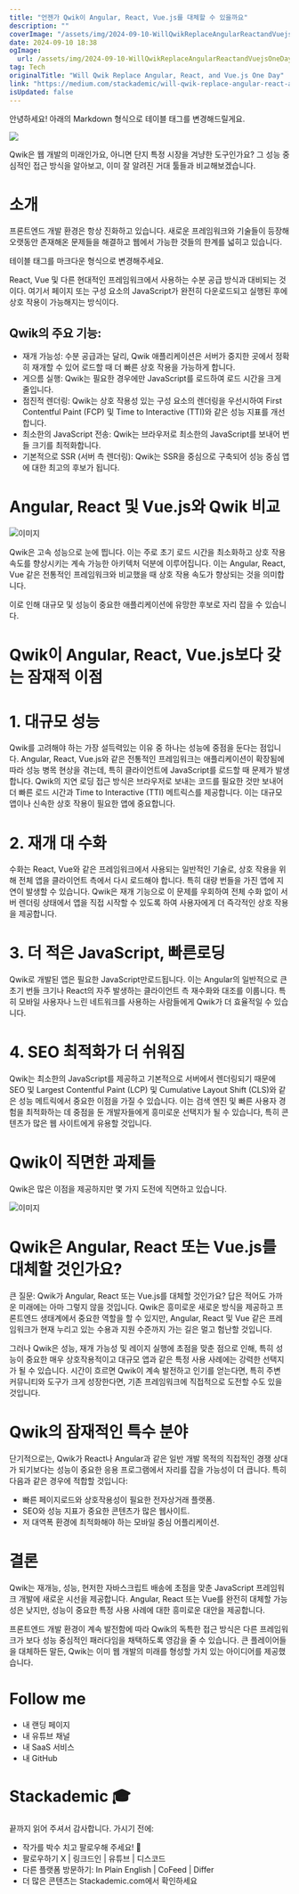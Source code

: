 ```yaml
---
title: "언젠가 Qwik이 Angular, React, Vue.js를 대체할 수 있을까요"
description: ""
coverImage: "/assets/img/2024-09-10-WillQwikReplaceAngularReactandVuejsOneDay_0.png"
date: 2024-09-10 18:38
ogImage: 
  url: /assets/img/2024-09-10-WillQwikReplaceAngularReactandVuejsOneDay_0.png
tag: Tech
originalTitle: "Will Qwik Replace Angular, React, and Vue.js One Day"
link: "https://medium.com/stackademic/will-qwik-replace-angular-react-and-vue-js-one-day-3f1386bf1605"
isUpdated: false
---
```



안녕하세요! 아래의 Markdown 형식으로 테이블 태그를 변경해드릴게요.


<img src="/assets/img/2024-09-10-WillQwikReplaceAngularReactandVuejsOneDay_0.png" />

Qwik은 웹 개발의 미래인가요, 아니면 단지 특정 시장을 겨냥한 도구인가요? 그 성능 중심적인 접근 방식을 알아보고, 이미 잘 알려진 거대 툴들과 비교해보겠습니다.

# 소개

프론트엔드 개발 환경은 항상 진화하고 있습니다. 새로운 프레임워크와 기술들이 등장해 오랫동안 존재해온 문제들을 해결하고 웹에서 가능한 것들의 한계를 넓히고 있습니다.


<div class="content-ad"></div>

테이블 태그를 마크다운 형식으로 변경해주세요.

<div class="content-ad"></div>

React, Vue 및 다른 현대적인 프레임워크에서 사용하는 수분 공급 방식과 대비되는 것이다. 여기서 페이지 또는 구성 요소의 JavaScript가 완전히 다운로드되고 실행된 후에 상호 작용이 가능해지는 방식이다.

## Qwik의 주요 기능:

- 재개 가능성: 수분 공급과는 달리, Qwik 애플리케이션은 서버가 중지한 곳에서 정확히 재개할 수 있어 로드할 때 더 빠른 상호 작용을 가능하게 합니다.
- 게으름 실행: Qwik는 필요한 경우에만 JavaScript를 로드하여 로드 시간을 크게 줄입니다.
- 점진적 렌더링: Qwik는 상호 작용성 있는 구성 요소의 렌더링을 우선시하여 First Contentful Paint (FCP) 및 Time to Interactive (TTI)와 같은 성능 지표를 개선합니다.
- 최소한의 JavaScript 전송: Qwik는 브라우저로 최소한의 JavaScript를 보내어 번들 크기를 최적화합니다.
- 기본적으로 SSR (서버 측 렌더링): Qwik는 SSR을 중심으로 구축되어 성능 중심 앱에 대한 최고의 후보가 됩니다.

# Angular, React 및 Vue.js와 Qwik 비교

<div class="content-ad"></div>

![이미지](/assets/img/2024-09-10-WillQwikReplaceAngularReactandVuejsOneDay_1.png)

Qwik은 고속 성능으로 눈에 띕니다. 이는 주로 초기 로드 시간을 최소화하고 상호 작용 속도를 향상시키는 계속 가능한 아키텍처 덕분에 이루어집니다. 이는 Angular, React, Vue 같은 전통적인 프레임워크와 비교했을 때 상호 작용 속도가 향상되는 것을 의미합니다.

이로 인해 대규모 및 성능이 중요한 애플리케이션에 유망한 후보로 자리 잡을 수 있습니다.

# Qwik이 Angular, React, Vue.js보다 갖는 잠재적 이점

<div class="content-ad"></div>

# 1. 대규모 성능

Qwik를 고려해야 하는 가장 설득력있는 이유 중 하나는 성능에 중점을 둔다는 점입니다. Angular, React, Vue.js와 같은 전통적인 프레임워크는 애플리케이션이 확장됨에 따라 성능 병목 현상을 겪는데, 특히 클라이언트에 JavaScript를 로드할 때 문제가 발생합니다. Qwik의 지연 로딩 접근 방식은 브라우저로 보내는 코드를 필요한 것만 보내어 더 빠른 로드 시간과 Time to Interactive (TTI) 메트릭스를 제공합니다. 이는 대규모 앱이나 신속한 상호 작용이 필요한 앱에 중요합니다.

# 2. 재개 대 수화

수화는 React, Vue와 같은 프레임워크에서 사용되는 일반적인 기술로, 상호 작용을 위해 전체 앱을 클라이언트 측에서 다시 로드해야 합니다. 특히 대량 번들을 가진 앱에 지연이 발생할 수 있습니다. Qwik은 재개 기능으로 이 문제를 우회하여 전체 수화 없이 서버 렌더링 상태에서 앱을 직접 시작할 수 있도록 하여 사용자에게 더 즉각적인 상호 작용을 제공합니다.

<div class="content-ad"></div>

# 3. 더 적은 JavaScript, 빠른로딩

Qwik로 개발된 앱은 필요한 JavaScript만로드됩니다. 이는 Angular의 일반적으로 큰 초기 번들 크기나 React의 자주 발생하는 클라이언트 측 재수화와 대조를 이룹니다. 특히 모바일 사용자나 느린 네트워크를 사용하는 사람들에게 Qwik가 더 효율적일 수 있습니다.

# 4. SEO 최적화가 더 쉬워짐

Qwik는 최소한의 JavaScript를 제공하고 기본적으로 서버에서 렌더링되기 때문에 SEO 및 Largest Contentful Paint (LCP) 및 Cumulative Layout Shift (CLS)와 같은 성능 메트릭에서 중요한 이점을 가질 수 있습니다. 이는 검색 엔진 및 빠른 사용자 경험을 최적화하는 데 중점을 둔 개발자들에게 흥미로운 선택지가 될 수 있습니다, 특히 콘텐츠가 많은 웹 사이트에게 유용할 것입니다.

<div class="content-ad"></div>

# Qwik이 직면한 과제들

Qwik은 많은 이점을 제공하지만 몇 가지 도전에 직면하고 있습니다.

![이미지](/assets/img/2024-09-10-WillQwikReplaceAngularReactandVuejsOneDay_2.png)

# Qwik은 Angular, React 또는 Vue.js를 대체할 것인가요?

<div class="content-ad"></div>

큰 질문: Qwik가 Angular, React 또는 Vue.js를 대체할 것인가요? 답은 적어도 가까운 미래에는 아마 그렇지 않을 것입니다. Qwik은 흥미로운 새로운 방식을 제공하고 프론트엔드 생태계에서 중요한 역할을 할 수 있지만, Angular, React 및 Vue 같은 프레임워크가 현재 누리고 있는 수용과 지원 수준까지 가는 길은 멀고 험난할 것입니다.

그러나 Qwik은 성능, 재개 가능성 및 레이지 실행에 초점을 맞춘 점으로 인해, 특히 성능이 중요한 매우 상호작용적이고 대규모 앱과 같은 특정 사용 사례에는 강력한 선택지가 될 수 있습니다. 시간이 흐르면 Qwik이 계속 발전하고 인기를 얻는다면, 특히 주변 커뮤니티와 도구가 크게 성장한다면, 기존 프레임워크에 직접적으로 도전할 수도 있을 것입니다.

# Qwik의 잠재적인 특수 분야

단기적으로는, Qwik가 React나 Angular과 같은 일반 개발 목적의 직접적인 경쟁 상대가 되기보다는 성능이 중요한 응용 프로그램에서 자리를 잡을 가능성이 더 큽니다. 특히 다음과 같은 경우에 적합할 것입니다:

<div class="content-ad"></div>

- 빠른 페이지로드와 상호작용성이 필요한 전자상거래 플랫폼.
- SEO와 성능 지표가 중요한 콘텐츠가 많은 웹사이트.
- 저 대역폭 환경에 최적화해야 하는 모바일 중심 어플리케이션.

# 결론

Qwik는 재개능, 성능, 현저한 자바스크립트 배송에 초점을 맞춘 JavaScript 프레임워크 개발에 새로운 시선을 제공합니다. Angular, React 또는 Vue를 완전히 대체할 가능성은 낮지만, 성능이 중요한 특정 사용 사례에 대한 흥미로운 대안을 제공합니다.

프론트엔드 개발 환경이 계속 발전함에 따라 Qwik의 독특한 접근 방식은 다른 프레임워크가 보다 성능 중심적인 패러다임을 채택하도록 영감을 줄 수 있습니다. 큰 플레이어들을 대체하든 말든, Qwik는 이미 웹 개발의 미래를 형성할 가치 있는 아이디어를 제공했습니다.

<div class="content-ad"></div>

# Follow me

- 내 랜딩 페이지
- 내 유튜브 채널
- 내 SaaS 서비스
- 내 GitHub

# Stackademic 🎓

끝까지 읽어 주셔서 감사합니다. 가시기 전에:

<div class="content-ad"></div>

- 작가를 박수 치고 팔로우해 주세요! 👏
- 팔로우하기 X | 링크드인 | 유튜브 | 디스코드
- 다른 플랫폼 방문하기: In Plain English | CoFeed | Differ
- 더 많은 콘텐츠는 Stackademic.com에서 확인하세요